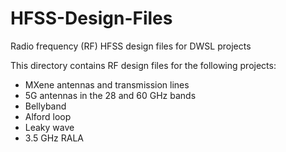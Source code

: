 # HFSS-Design-Files
Radio frequency (RF) HFSS design files for DWSL projects

This directory contains RF design files for the following projects:
* MXene antennas and transmission lines
* 5G antennas in the 28 and 60 GHz bands
* Bellyband
* Alford loop
* Leaky wave
* 3.5 GHz RALA
